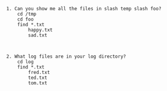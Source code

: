     1. Can you show me all the files in slash temp slash foo?
        cd /tmp
        cd foo
        find *.txt
            happy.txt
            sad.txt
            
    
    
    2. What log files are in your log directory?
        cd log
        find *.txt
            fred.txt
            ted.txt
            tom.txt
